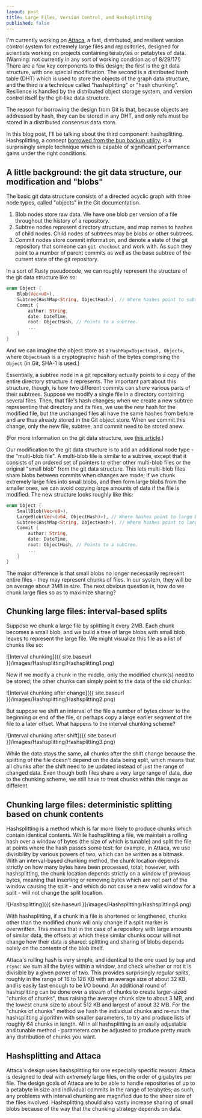 ```yaml
---
layout: post
title: Large Files, Version Control, and Hashsplitting
published: false
---
```


I'm currently working on [Attaca](https://github.com/sdleffler/attaca), a fast,
distributed, and resilient version control system for extremely large files and
repositories, designed for scientists working on projects containing terabytes or petabytes of data.
(Warning: not currently in any sort of working condition as of 8/29/17!) There
are a few key components to this design; the first is the git data structure,
with one special modification. The second is a distributed hash table (DHT) which is
used to store the objects of the graph data structure, and the third is a
technique called "hashsplitting" or "hash chunking".  Resilience is handled by
the distributed object storage system, and version control itself by the
git-like data structure.

The reason for borrowing the design from Git is that, because objects are addressed by hash, they can be stored in any DHT, and only refs must be stored in a distributed consensus data store. 

In this blog post, I'll be talking about the third
component: hashsplitting. Hashsplitting, a concept 
[borrowed from the bup backup utility](https://github.com/bup/bup/blob/master/DESIGN), is a surprisingly simple technique
which is capable of significant performance gains under the right conditions.

## A little background: the git data structure, our modification and "blobs"

The basic git data structure consists of a directed acyclic graph with three
node types, called "objects" in the Git documentation.

1. Blob nodes store raw data. We have one blob per version of a file throughout
   the history of a repository.
2. Subtree nodes represent directory structure, and map names to hashes of
   child nodes. Child nodes of subtrees may be blobs or other subtrees.
3. Commit nodes store commit information, and denote a state of the git
   repository that someone can `git checkout` and work with. As such they point
   to a number of parent commits as well as the base subtree of the current
   state of the git repository.

In a sort of Rusty pseudocode, we can roughly represent the structure of the
git data structure like so:

```rust
enum Object {
    Blob(Vec<u8>),
    Subtree(HashMap<String, ObjectHash>), // Where hashes point to subtrees or blobs.
    Commit {
        author: String,
        date: DateTime,
        root: ObjectHash, // Points to a subtree.
        ...
    }
}
```

And we can imagine the object store as a `HashMap<ObjectHash, Object>`, where
`ObjectHash` is a cryptographic hash of the bytes comprising the `Object` (in
Git, SHA-1 is used.)

Essentially, a subtree node in a git repository actually points to a copy of
the entire directory structure it represents. The important part about this
structure, though, is how two different commits can *share* various parts of
their subtrees. Suppose we modify a single file in a directory containing
several files. Then, that file's hash changes; when we create a new subtree
representing that directory and its files, we use the new hash for the modified
file, but the unchanged files all have the same hashes from before and are thus
already stored in the Git object store. When we commit this change, only the
new file, subtree, and commit need to be stored anew.

(For more information on the git data structure, see [this
article](https://blog.jayway.com/2013/03/03/git-is-a-purely-functional-data-structure/).)

Our modification to the git data structure is to add an additional node type -
the "multi-blob file". A multi-blob file is similar to a subtree, except that
it consists of an ordered set of pointers to either other multi-blob files or
the original "small blob" from the git data structure.  This lets multi-blob
files share blobs between commits when changes are made; if we chunk extremely
large files into small blobs, and then form large blobs from the smaller ones,
we can avoid copying large amounts of data if the file is modified. The new
structure looks roughly like this:

```rust
enum Object {
    SmallBlob(Vec<u8>),
    LargeBlob(Vec<(u64, ObjectHash)>), // Where hashes point to large blobs or small blobs.
    Subtree(HashMap<String, ObjectHash>), // Where hashes point to large blobs or small blobs.
    Commit {
        author: String,
        date: DateTime,
        root: ObjectHash, // Points to a subtree.
        ...
    }
}
```

The major difference is that small blobs no longer necessarily represent entire
files - they may represent chunks of files. In our system, they will be on
average about 3MB in size. The next obvious question is, how do we chunk large
files so as to maximize sharing?

## Chunking large files: interval-based splits

Suppose we chunk a large file by splitting it every 2MB. Each chunk becomes a
small blob, and we build a tree of large blobs with small blob leaves to
represent the large file.  We might visualize this file as a list of chunks
like so:

![Interval chunking]({{ site.baseurl }}/images/Hashsplitting/Hashsplitting1.png)

Now if we modify a chunk in the middle, only the modified chunk(s) need to be
stored; the other chunks can simply point to the data of the old chunks:

![Interval chunking after change]({{ site.baseurl }}/images/Hashsplitting/Hashsplitting2.png)

But suppose we shift an interval of the file a number of bytes closer to the
beginning or end of the file, or perhaps copy a large earlier segment of the
file to a later offset.  What happens to the interval chunking scheme?

![Interval chunking after shift]({{ site.baseurl }}/images/Hashsplitting/Hashsplitting3.png)

While the data stays the same, all chunks after the shift change because the splitting of the file doesn't depend on the data being split, which means that all chunks after the shift need to be updated instead of just the range of changed data. Even though both files share a very large range of data, due to the chunking scheme, we still have to treat chunks within this range as different.

## Chunking large files: deterministic splitting based on chunk contents

Hashsplitting is a method which is far more likely to produce chunks which
contain identical contents.  While hashsplitting a file, we maintain a rolling
hash over a window of bytes (the size of which is tunable) and split the file
at points where the hash passes some test: for example, in Attaca, we use
divisibility by various powers of two, which can be written as a bitmask.  With
an interval-based chunking method, the chunk location depends strictly on how
many bytes have been processed, total; however, with hashsplitting, the chunk
location depends strictly on a window of previous bytes, meaning that inserting
or removing bytes which are not part of the window causing the split - and
which do not cause a new valid window for a split - will not change the split
location.

![Hashsplitting]({{ site.baseurl }}/images/Hashsplitting/Hashsplitting4.png)

With hashsplitting, if a chunk in a file is shortened or lengthened,
chunks other than the modified chunk will only change if a split marker is
overwritten.  This means that in the case of a repository with large amounts of
similar data, the offsets at which these similar chunks occur will not change
how their data is shared: splitting and sharing of blobs depends solely on the
contents of the blob itself.

Attaca's rolling hash is very simple, and identical to the one used by `bup`
and `rsync`: we sum all the bytes within a window, and check whether or not it
is divisible by a given power of two.  This provides surprisingly regular
splits, roughly in the range of 16 to 128 KB with an average size of about 32
KB, and is easily fast enough to be I/O bound.  An additional round of
hashsplitting can be done over a stream of chunks to create larger-sized
"chunks of chunks", thus raising the average chunk size to about 3 MB, and the
lowest chunk size to about 512 KB and largest of about 32 MB.  For the "chunks
of chunks" method we hash the individual chunks and re-run the hashsplitting
algorithm with smaller parameters, to try and produce lists of roughly 64
chunks in length.  All in all hashsplitting is an easily adjustable and tunable
method - parameters can be adjusted to produce pretty much any distribution of
chunks you want.

## Hashsplitting and Attaca

Attaca's design uses hashsplitting for one especially specific reason: Attaca
is designed to deal with *extremely* large files, on the order of gigabytes per
file.  The design goals of Attaca are to be able to handle repositories of up
to a petabyte in size and individual commits in the range of terabytes; as
such, any problems with interval chunking are magnified due to the sheer size
of the files involved.  Hashsplitting should also vastly increase sharing of
small blobs because of the way that the chunking strategy depends on data.

